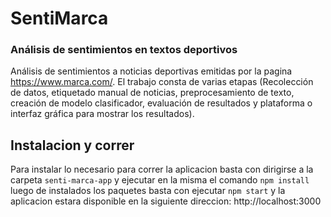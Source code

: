 # SentiMarca

### Análisis de sentimientos en textos deportivos

Análisis de sentimientos a noticias deportivas emitidas por la pagina https://www.marca.com/. El trabajo consta de varias etapas (Recolección de datos, etiquetado manual de noticias, preprocesamiento de texto, creación de modelo clasificador, evaluación de resultados y plataforma o interfaz gráfica para mostrar los resultados).

## Instalacion y correr

Para instalar lo necesario para correr la aplicacion basta con dirigirse a la carpeta `senti-marca-app` y ejecutar en la misma el comando `npm install`
luego de instalados los paquetes basta con ejecutar `npm start` y la aplicacion estara disponible en la siguiente direccion: http://localhost:3000
